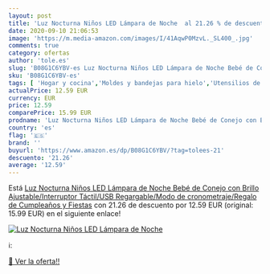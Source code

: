 ```yaml
---
layout: post
title: 'Luz Nocturna Niños LED Lámpara de Noche  al 21.26 % de descuento'
date: 2020-09-10 21:06:53
image: 'https://m.media-amazon.com/images/I/41AqwP0MzvL._SL400_.jpg'
comments: true
category: ofertas
author: 'tole.es'
slug: 'B08G1C6YBV-es Luz Nocturna Niños LED Lámpara de Noche Bebé de Conejo con...'
sku: 'B08G1C6YBV-es'
tags: [ 'Hogar y cocina','Moldes y bandejas para hielo','Utensilios de bar','Utensilios de cocina','bebé', ]
actualPrice: 12.59 EUR
currency: EUR
price: 12.59
comparePrice: 15.99 EUR
prodname: 'Luz Nocturna Niños LED Lámpara de Noche Bebé de Conejo con Brillo Ajustable/Interruptor Táctil/USB Regargable/Modo de cronometraje/Regalo de Cumpleaños y Fiestas'
country: 'es'
flag: '🇪🇸'
brand: ''
buyurl: 'https://www.amazon.es/dp/B08G1C6YBV/?tag=tolees-21'
descuento: '21.26'
average: '12.59'
---
```


Está [Luz Nocturna Niños LED Lámpara de Noche Bebé de Conejo con Brillo Ajustable/Interruptor Táctil/USB Regargable/Modo de cronometraje/Regalo de Cumpleaños y Fiestas](https://www.amazon.es/dp/B08G1C6YBV/?tag=tolees-21) con 21.26 de descuento por 12.59 EUR (original: 15.99 EUR) en el siguiente enlace!

[![Luz Nocturna Niños LED Lámpara de Noche ](https://m.media-amazon.com/images/I/41AqwP0MzvL._SL400_.jpg)](https://www.amazon.es/dp/B08G1C6YBV/?tag=tolees-21)

ℹ️:


[🛒 Ver la oferta!!](https://www.amazon.es/dp/B08G1C6YBV/?tag=tolees-21)
